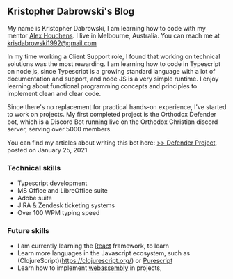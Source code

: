 ## Kristopher Dabrowski's Blog

My name is Kristopher Dabrowski, I am learning how to code with my mentor [Alex Houchens](https://www.linkedin.com/in/gregory-houchens/). I live in Melbourne, Australia. You can reach me at [krisdabrowski1992@gmail.com](krisdabrowski1992@gmail.com)

In my time working a Client Support role, I found that working on technical solutions was the most rewarding. I am learning how to code in Typescript on node js, since Typescript is a growing standard language with a lot of documentation and support, and node JS is a very simple runtime. I enjoy learning about functional programming concepts and principles to implement clean and clear code.

Since there's no replacement for practical hands-on experience, I've started to work on projects. My first completed project is the Orthodox Defender bot, which is a Discord Bot running live on the Orthodox Christian discord server, serving over 5000 members.

You can find my articles about writing this bot here: [>> Defender Project](defenderProject.md), posted on January 25, 2021

### Technical skills
- Typescript development
- MS Office and LibreOffice suite
- Adobe suite
- JIRA & Zendesk ticketing systems
- Over 100 WPM typing speed

### Future skills
- I am currently learning the [React](https://reactjs.org/) framework, to learn
- Learn more languages in the Javascript ecosystem, such as (ClojureScript)(https://clojurescript.org/) or [Purescript](https://www.purescript.org/)
- Learn how to implement [webassembly](https://webassembly.org/) in projects, 
